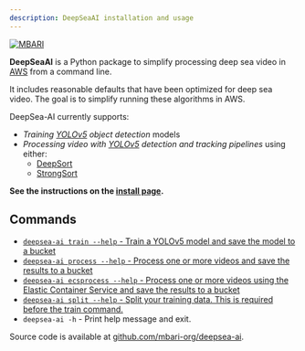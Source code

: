 ```yaml
---
description: DeepSeaAI installation and usage
---
```

[![MBARI](https://www.mbari.org/wp-content/uploads/2014/11/logo-mbari-3b.png)](http://www.mbari.org) 

**DeepSeaAI** is a Python package to simplify processing deep sea video in [AWS](https://aws.amazon.com) from a command line. 
 
It includes reasonable defaults that have been optimized for deep sea video. The goal is to simplify running these algorithms in AWS.

DeepSea-AI currently supports:

 - *Training [YOLOv5](http://github.com/ultralytics/yolov5) object detection* models
 - *Processing video with [YOLOv5](http://github.com/ultralytics/yolov5) detection and tracking pipelines* using either:
     * [DeepSort](https://github.com/mikel-brostrom/Yolov5_DeepSort_Pytorch)
     * [StrongSort](https://github.com/mikel-brostrom/Yolov5_StrongSORT_OSNet)
     
   
**See the instructions on the [install page](install.md).** 

## Commands

* [`deepsea-ai train --help` - Train a YOLOv5 model and save the model to a bucket](commands/train.md)
* [`deepsea-ai process --help` - Process one or more videos and save the results to  a bucket](commands/process.md)
* [`deepsea-ai ecsprocess --help` - Process one or more videos using the Elastic Container Service and save the results to a bucket](commands/process.md)
* [`deepsea-ai split --help` - Split your training data. This is required before the train command.](commands/train.md) 
* `deepsea-ai -h` - Print help message and exit.
 
Source code is available at [github.com/mbari-org/deepsea-ai](https://github.com/mbari-org/deepsea-ai/).
  